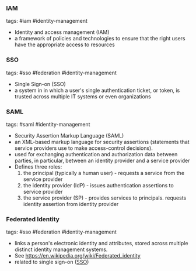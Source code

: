 
### IAM
tags: #iam #identity-management

- Identity and access management (IAM)
- a framework of policies and technologies to ensure that the right users have the appropriate access to resources
### SSO 
tags: #sso #federation #identity-management
- Single Sign-on (SSO)
- a system in in which a user's single authentication ticket, or token, is trusted across multiple IT systems or even organizations

### SAML
tags: #saml #identity-management
- Security Assertion Markup Language (SAML)
- an XML-based markup language for security assertions (statements that service providers use to make access-control decisions).
- used for exchanging authentication and authorization data between parties, in particular, between an identity provider and a service provider
- Defines three roles:
	1. the principal (typically a human user) - requests a service from the service provider
	2. the identity provider (IdP) - issues authentication assertions to service provider
	3. the service provider (SP) - provides services to principals. requests identity assertion from identity provider
  
### Federated Identity
tags: #sso #federation #identity-management

- links a person's electronic identity and attributes, stored across multiple distinct identity management systems.
- See https://en.wikipedia.org/wiki/Federated_identity
- related to single sign-on ([SSO](#SSO))